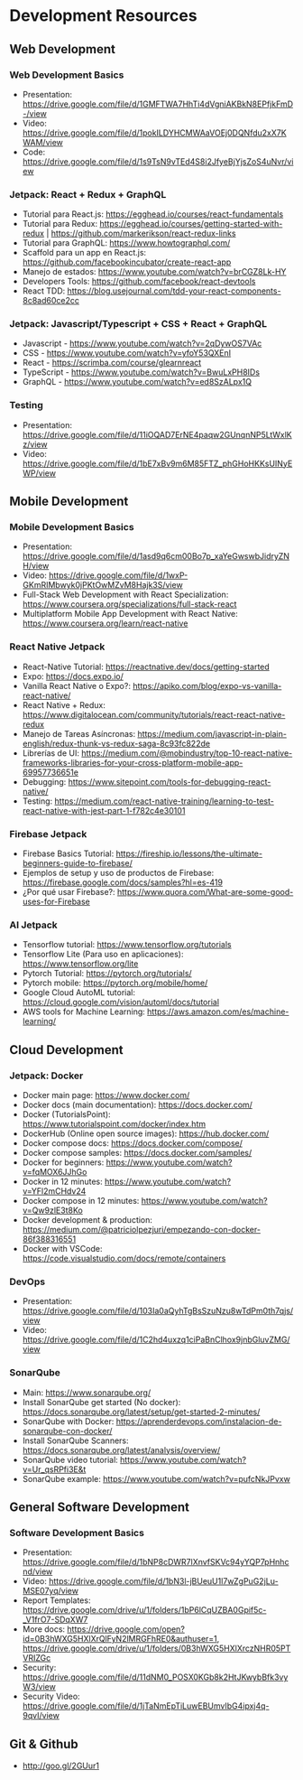 # Development Resources

## Web Development

### Web Development Basics
- Presentation: https://drive.google.com/file/d/1GMFTWA7HhTi4dVgniAKBkN8EPfjkFmD-/view
- Video: https://drive.google.com/file/d/1pokILDYHCMWAaVOEj0DQNfdu2xX7KWAM/view
- Code: https://drive.google.com/file/d/1s9TsN9vTEd4S8i2JfyeBjYjsZoS4uNvr/view

### Jetpack: React + Redux + GraphQL
- Tutorial para React.js: https://egghead.io/courses/react-fundamentals
- Tutorial para Redux: https://egghead.io/courses/getting-started-with-redux | https://github.com/markerikson/react-redux-links
- Tutorial para GraphQL: https://www.howtographql.com/
- Scaffold para un app en React.js: https://github.com/facebookincubator/create-react-app
- Manejo de estados: https://www.youtube.com/watch?v=brCGZ8Lk-HY
- Developers Tools: https://github.com/facebook/react-devtools
- React TDD: https://blog.usejournal.com/tdd-your-react-components-8c8ad60ce2cc

### Jetpack: Javascript/Typescript + CSS + React + GraphQL
- Javascript - https://www.youtube.com/watch?v=2qDywOS7VAc
- CSS - https://www.youtube.com/watch?v=yfoY53QXEnI
- React - https://scrimba.com/course/glearnreact
- TypeScript - https://www.youtube.com/watch?v=BwuLxPH8IDs
- GraphQL - https://www.youtube.com/watch?v=ed8SzALpx1Q

### Testing
- Presentation: https://drive.google.com/file/d/11iOQAD7ErNE4paqw2GUnqnNP5LtWxlKz/view
- Video: https://drive.google.com/file/d/1bE7xBv9m6M85FTZ_phGHoHKKsUINyEWP/view

## Mobile Development

### Mobile Development Basics
- Presentation: https://drive.google.com/file/d/1asd9q6cm00Bo7p_xaYeGwswbJidryZNH/view
- Video: https://drive.google.com/file/d/1wxP-GKmRIMbwyk0jPKtOwMZvM8Hajk3S/view
- Full-Stack Web Development with React Specialization: https://www.coursera.org/specializations/full-stack-react
- Multiplatform Mobile App Development with React Native: https://www.coursera.org/learn/react-native

### React Native Jetpack
- React-Native Tutorial: https://reactnative.dev/docs/getting-started
- Expo: https://docs.expo.io/
- Vanilla React Native o Expo?: https://apiko.com/blog/expo-vs-vanilla-react-native/
- React Native + Redux: https://www.digitalocean.com/community/tutorials/react-react-native-redux
- Manejo de Tareas Asíncronas: https://medium.com/javascript-in-plain-english/redux-thunk-vs-redux-saga-8c93fc822de
- Librerías de UI: https://medium.com/@mobindustry/top-10-react-native-frameworks-libraries-for-your-cross-platform-mobile-app-69957736651e
- Debugging: https://www.sitepoint.com/tools-for-debugging-react-native/
- Testing: https://medium.com/react-native-training/learning-to-test-react-native-with-jest-part-1-f782c4e30101

### Firebase Jetpack
- Firebase Basics Tutorial: https://fireship.io/lessons/the-ultimate-beginners-guide-to-firebase/
- Ejemplos de setup y uso de productos de Firebase: https://firebase.google.com/docs/samples?hl=es-419
- ¿Por qué usar Firebase?: https://www.quora.com/What-are-some-good-uses-for-Firebase

### AI Jetpack
- Tensorflow tutorial: https://www.tensorflow.org/tutorials
- Tensorflow Lite (Para uso en aplicaciones): https://www.tensorflow.org/lite
- Pytorch Tutorial: https://pytorch.org/tutorials/
- Pytorch mobile: https://pytorch.org/mobile/home/
- Google Cloud AutoML tutorial: https://cloud.google.com/vision/automl/docs/tutorial
- AWS tools for Machine Learning: https://aws.amazon.com/es/machine-learning/

## Cloud Development

### Jetpack: Docker
- Docker main page: https://www.docker.com/
- Docker docs (main documentation): https://docs.docker.com/
- Docker (TutorialsPoint): https://www.tutorialspoint.com/docker/index.htm
- DockerHub (Online open source images): https://hub.docker.com/
- Docker compose docs: https://docs.docker.com/compose/
- Docker compose samples: https://docs.docker.com/samples/
- Docker for beginners: https://www.youtube.com/watch?v=fqMOX6JJhGo
- Docker in 12 minutes: https://www.youtube.com/watch?v=YFl2mCHdv24
- Docker compose in 12 minutes: https://www.youtube.com/watch?v=Qw9zlE3t8Ko
- Docker development & production: https://medium.com/@patriciolpezjuri/empezando-con-docker-86f388316551
- Docker with VSCode: https://code.visualstudio.com/docs/remote/containers

### DevOps
- Presentation: https://drive.google.com/file/d/103Ia0aQyhTgBsSzuNzu8wTdPm0th7qjs/view
- Video: https://drive.google.com/file/d/1C2hd4uxzq1ciPaBnClhox9jnbGluvZMG/view

### SonarQube
- Main: https://www.sonarqube.org/
- Install SonarQube get started (No docker): https://docs.sonarqube.org/latest/setup/get-started-2-minutes/
- SonarQube with Docker: https://aprenderdevops.com/instalacion-de-sonarqube-con-docker/
- Install SonarQube Scanners: https://docs.sonarqube.org/latest/analysis/overview/
- SonarQube video tutorial: https://www.youtube.com/watch?v=Ur_qsRPfi3E&t
- SonarQube example: https://www.youtube.com/watch?v=pufcNkJPvxw

## General Software Development

### Software Development Basics
- Presentation: https://drive.google.com/file/d/1bNP8cDWR7lXnvfSKVc94yYQP7pHnhcnd/view
- Video: https://drive.google.com/file/d/1bN3l-jBUeuU1l7wZgPuG2jLu-MSE07yq/view
- Report Templates: https://drive.google.com/drive/u/1/folders/1bP6lCqUZBA0Gpif5c-_V1frO7-SDqXW7
- More docs: https://drive.google.com/open?id=0B3hWXG5HXlXrQlFyN2lMRGFhRE0&authuser=1, https://drive.google.com/drive/u/1/folders/0B3hWXG5HXlXrczNHR05PTVRIZGc
- Security: https://drive.google.com/file/d/11dNM0_POSX0KGb8k2HtJKwybBfk3vyW3/view
- Security Video: https://drive.google.com/file/d/1jTaNmEpTiLuwEBUmvIbG4ipxj4q-9qvI/view

## Git & Github
- http://goo.gl/2GUur1
